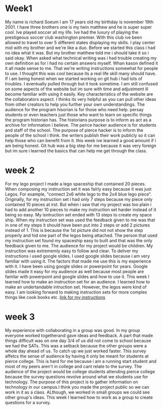  # Week1
My name is richard Soeum I am 17 years old my birthday is november 19th 2001. I have three brothers one is my twin matthew and he is super super cool. Ive played soccer all my life.  Ive had the luxury of playing the prestigeous soccer club washington premier. With this club ive been allowed to travel to over 5 different states displaying my skills. I play center mid with my brother and we're like a duo.
Before we started this class i had no idea what it was. But my brother matthew told me i should take it so i said okay. When asked what technical writing was i had trouble creating my own definition as for i had no certain answers myself. Whan kason defined it it all made sense to me. That we're writing instructions somewhat for people to use. I thought this was cool because its a real life skill many should have. 
If i am being honest when we started working on git hub i had lots of troubles. I eventually pulled through but it took sometime. I am still confused on some aspects of the website but im sure with time and adjustment ill become familiar with using it easily. Key characteristics of the website are the collaborators aspect. I thinks its very helpful as you can pull other ideas from other creators to help you further your own understandings. 
The audience for the program hisorian is for those who need help. persay students or even teachers just those who want to learn on specific things the program historian has. The historians purpose is to inform as act as a archive for information i believe. The peirce hacker audience is for students and staff of the school. The purpose of pierce hacker is to inform the people of the school i think. the writers publish their work publicly so it can help those who can benefit from it.
this week ive learned a good amount if i am being honest. Git hub was a big step for me because it was very foreign but im sure i learned the basics that can help me get through the class.
 # week 2
For my lego project I made a lego spaceship that contained 20 pieces. When composing my instruction set it was fairly easy because it was just Legos. For example, "connect 2x6 white lego to the 2x4 blue lego piece". Originally, for my instruction set i had only 7 steps because my piece only contained 10 pieces at irst. But when i saw that my project was too plain i had to add another 10 pieces to make my instruction set harder instead of it being so easy. My isntruction set ended with 13 steps to create my space ship. When my instruction set was used the feedback given to me was that in one of my steps it should have been put into 2 steps or add 2 pictures instead of 1. This is because the 1st picture did not not show the step properly and hid one part of the legos being attached. The person that used my instruction set found my spaceship easy to built and that was the only feedback given to me.
The audience for my project would be children. My instruction was extrememly easy to follow and clear.
To deliver my instructions i used google slides. I used google slides because i am very familiar with using it. The factors that made me use this is my experience with it. I have been using google slides or powerpoint for years. Google slides made it easy for my audience as well because most people are familar with powerpoint and google slides and how to use it. 
This week I learned how to make an instruction set for an audience. I learned how to make an undertandable intruction set. However, the legos were kind of easy. I am looking forward to making instruction sets for more complex things like cook books etc.
[link for my instructions](https://docs.google.com/presentation/d/1mPAmw52x__vYAE4A6KssZtD0IO_cTzg3VKP7uu_Jkr0/edit?usp=sharing)
# week 3
My experience with collaborating in a group was good. In my group everyone worked togetherand gave ideas and feedback. A part that made things difficult was on one day 3/4 of us did not come to school because we had the SATs. This was a setback because the other groups were a whole day ahead of us. To catch up we just worked faster. This survey affetcs the sense of audience by having it only be meant for students at pierce college. This is hard for me because i am a running start student and most of my peers aren't in college and cant relate to the survey.
The audience of the project would be college students attending pierce college because the survey questions revolve around what we students use for technology. The purpose of this project is to gather information on technology in our campus.I think you made the project public so we can work in it as a class. ALthough, we worked in small groups we could see other group's ideas.
This week I learned how to work as a group to create questions for a survey.
